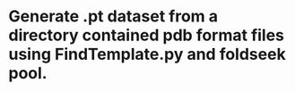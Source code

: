 # Generate .pt dataset from a directory contained pdb format files using FindTemplate.py and foldseek pool.
